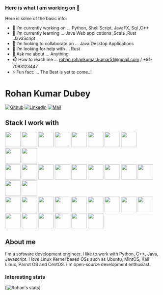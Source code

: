 ### Here is what I am working on 👋

Here is some of the basic info:

- 🔭 I’m currently working on ... Python, Shell Script, JavaFX, Sql ,C++
- 🌱 I’m currently learning ... Java Web applications ,Scala ,Rust ,JavaScript
- 👯 I’m looking to collaborate on ... Java Desktop Applications
- 🤔 I’m looking for help with ... Rust
- 💬 Ask me about ... Anything
- 📫 How to reach me ... rohan.rohankumar.kumar51@gmail.com / +91-7093123447
- ⚡ Fun fact: ... The Best is yet to come..!

# Rohan Kumar Dubey

[![Github](https://img.shields.io/github/followers/rohankumar997?label=Follow&style=social)](https://github.com/rohankumar997)
[![Linkedin](https://img.shields.io/badge/-Rohan%20Kumar%20Dubey-blue?style=flat-square&logo=linkedin&logoColor=white&link=)](https://www.linkedin.com/in/rohan-kumar-dubey-3a9a31156/)
[![Mail](https://img.shields.io/badge/-rohan.rohankumar.kumar51@gmail.com-gray?style=flat-square&logo=gmail&logoColor=red&link=)](mailto:rohan.rohankumar.kumar51@gmail.com)

## Stack I work with
<code><img height="50" src="https://www.vectorlogo.zone/logos/python/python-ar21.svg"></code>
<code><img height="50" src="https://www.vectorlogo.zone/logos/java/java-horizontal.svg"></code>
<code><img height="50" src="https://www.vectorlogo.zone/logos/golang/golang-horizontal.svg"></code>
<code><img height="50" src="https://www.vectorlogo.zone/logos/rust-lang/rust-lang-icon.svg"></code>
<code><img height="50" src="https://www.vectorlogo.zone/logos/javascript/javascript-ar21.svg"></code>
<code><img height="50" src="https://www.vectorlogo.zone/logos/pocoo_flask/pocoo_flask-ar21.svg"></code>	
<code><img height="50" src="https://www.vectorlogo.zone/logos/djangoproject/djangoproject-ar21.svg"></code>	
<code><img height="50" src="https://www.vectorlogo.zone/logos/apache_spark/apache_spark-ar21.svg"></code>	
<code><img height="50" src="https://www.vectorlogo.zone/logos/apache_hadoop/apache_hadoop-ar21.svg"></code>	
<code><img height="50" src="https://www.vectorlogo.zone/logos/amazon_aws/amazon_aws-ar21.svg"></code>	
<code><img height="50" src="https://www.vectorlogo.zone/logos/apache_hive/apache_hive-ar21.svg"></code>	
<code><img height="50" src="https://www.vectorlogo.zone/logos/apache_kafka/apache_kafka-ar21.svg"></code>
<code><img height="50" src="https://www.vectorlogo.zone/logos/gnu/gnu-ar21.svg"></code>
<code><img height="50" src="https://www.vectorlogo.zone/logos/gnome/gnome-ar21.svg"></code>
<code><img height="50" src="https://www.vectorlogo.zone/logos/w3_html5/w3_html5-ar21.svg"></code>
<code><img height="50" src="https://www.vectorlogo.zone/logos/jetbrains/jetbrains-ar21.svg"></code>
<code><img height="50" src="https://www.vectorlogo.zone/logos/redhat/redhat-ar21.svg"></code>
<code><img height="50" src="https://www.vectorlogo.zone/logos/vim/vim-ar21.svg"></code>
<code><img height="50" src="https://www.vectorlogo.zone/logos/mongodb/mongodb-ar21.svg"></code>
<code><img height="50" src="https://www.vectorlogo.zone/logos/php/php-horizontal.svg"></code>
<code><img height="50" src="https://www.vectorlogo.zone/logos/mysql/mysql-horizontal.svg"></code>	
<code><img height="50" src="https://www.vectorlogo.zone/logos/mariadb/mariadb-ar21.svg"></code>
<code><img height="50" src="https://www.vectorlogo.zone/logos/postgresql/postgresql-ar21.svg"></code>
<code><img height="50" src="https://www.vectorlogo.zone/logos/github/github-ar21.svg"></code>
<code><img height="50" src="https://www.vectorlogo.zone/logos/opensource/opensource-ar21.svg"></code>
<code><img height="50" src="https://www.vectorlogo.zone/logos/bitbucket/bitbucket-ar21.svg"></code>
<code><img height="50" src="https://www.vectorlogo.zone/logos/gitlab/gitlab-ar21.svg"></code>
<code><img height="50" src="https://www.vectorlogo.zone/logos/atlassian_jira/atlassian_jira-ar21.svg"></code>
<code><img height="50" src="https://www.vectorlogo.zone/logos/git-scm/git-scm-ar21.svg"></code>
<code><img height="50" src="https://www.vectorlogo.zone/logos/apache/apache-official.svg"></code>
<code><img height="50" src="https://www.vectorlogo.zone/logos/linux/linux-ar21.svg"></code>
<code><img height="50" src="https://www.vectorlogo.zone/logos/ubuntu/ubuntu-ar21.svg"></code>
<code><img height="50" src="https://www.vectorlogo.zone/logos/centos/centos-ar21.svg"></code>
<code><img height="50" src="https://www.vectorlogo.zone/logos/gnu_bash/gnu_bash-ar21.svg"></code>
<code><img height="50" src="https://www.vectorlogo.zone/logos/getbootstrap/getbootstrap-ar21.svg"></code>
<code><img height="50" src="https://www.vectorlogo.zone/logos/visualstudio_code/visualstudio_code-ar21.svg"></code>

## About me 
I'm a software development engineer. I like to work with Python, C++, Java, Javascript. I love Linux Kernel based OSs such as Ubuntu, MintOS, Kali Linux, Parrot OS and CentOS.
I'm open-source development enthusiast.

### Interesting stats

[![Rohan's stats](https://github-readme-stats.vercel.app/api?username=rohankumar997&show_icons=true)]
